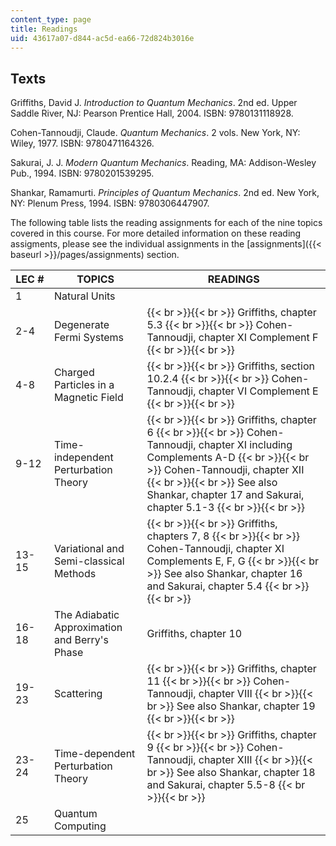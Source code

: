 ```yaml
---
content_type: page
title: Readings
uid: 43617a07-d844-ac5d-ea66-72d824b3016e
---
```


Texts
-----

Griffiths, David J. _Introduction to Quantum Mechanics_. 2nd ed. Upper Saddle River, NJ: Pearson Prentice Hall, 2004. ISBN: 9780131118928.

Cohen-Tannoudji, Claude. _Quantum Mechanics_. 2 vols. New York, NY: Wiley, 1977. ISBN: 9780471164326.

Sakurai, J. J. _Modern Quantum Mechanics_. Reading, MA: Addison-Wesley Pub., 1994. ISBN: 9780201539295.

Shankar, Ramamurti. _Principles of Quantum Mechanics_. 2nd ed. New York, NY: Plenum Press, 1994. ISBN: 9780306447907.

The following table lists the reading assignments for each of the nine topics covered in this course. For more detailed information on these reading assigments, please see the individual assignments in the [assignments]({{< baseurl >}}/pages/assignments) section.

| LEC # | TOPICS | READINGS |
| --- | --- | --- |
| 1 | Natural Units | &nbsp; |
| 2-4 | Degenerate Fermi Systems |  {{< br >}}{{< br >}} Griffiths, chapter 5.3 {{< br >}}{{< br >}} Cohen-Tannoudji, chapter XI Complement F {{< br >}}{{< br >}}  |
| 4-8 | Charged Particles in a Magnetic Field |  {{< br >}}{{< br >}} Griffiths, section 10.2.4 {{< br >}}{{< br >}} Cohen-Tannoudji, chapter VI Complement E {{< br >}}{{< br >}}  |
| 9-12 | Time-independent Perturbation Theory |  {{< br >}}{{< br >}} Griffiths, chapter 6 {{< br >}}{{< br >}} Cohen-Tannoudji, chapter XI including Complements A-D {{< br >}}{{< br >}} Cohen-Tannoudji, chapter XII {{< br >}}{{< br >}} See also Shankar, chapter 17 and Sakurai, chapter 5.1-3 {{< br >}}{{< br >}}  |
| 13-15 | Variational and Semi-classical Methods |  {{< br >}}{{< br >}} Griffiths, chapters 7, 8 {{< br >}}{{< br >}} Cohen-Tannoudji, chapter XI Complements E, F, G {{< br >}}{{< br >}} See also Shankar, chapter 16 and Sakurai, chapter 5.4 {{< br >}}{{< br >}}  |
| 16-18 | The Adiabatic Approximation and Berry's Phase | Griffiths, chapter 10 |
| 19-23 | Scattering |  {{< br >}}{{< br >}} Griffiths, chapter 11 {{< br >}}{{< br >}} Cohen-Tannoudji, chapter VIII {{< br >}}{{< br >}} See also Shankar, chapter 19 {{< br >}}{{< br >}}  |
| 23-24 | Time-dependent Perturbation Theory |  {{< br >}}{{< br >}} Griffiths, chapter 9 {{< br >}}{{< br >}} Cohen-Tannoudji, chapter XIII {{< br >}}{{< br >}} See also Shankar, chapter 18 and Sakurai, chapter 5.5-8 {{< br >}}{{< br >}}  |
| 25 | Quantum Computing |